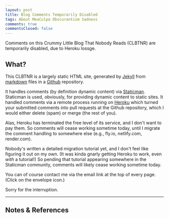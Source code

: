 ```yaml
---
layout: post
title: Blog Comments Temporarily Disabled
tags: About MeaCulpa Obscurantism Sadness
comments: true
commentsClosed: false
---
```


Comments on this Crummy Little Blog That Nobody Reads (CLBTNR) are temporarily disabled, due to
Heroku lossge.  


## What?  

This CLBTNR is a largely static HTML site, generated by [Jekyll](https://jekyllrb.com/)
from [markdown](https://github.github.com/gfm/) files in a [Github](https://github.com/)
repository.  

It handles comments (by definition dynamic content) via
[Staticman](https://staticman.net/).  Staticman is used, obviously, for providing dynamic
content to static sites.  It handled comments via a remote process running on
[Heroku](https://heroku.com/apps) which turned your submitted comments into pull requests
at the Github repository, which I would either delete (spam) or merge (the rest of you).  

Alas, Heroku has terminated the free level of its service, and I don't want to pay them.
So comments will cease working sometime today, until I migrate the comment handling to
somewhere else (e.g., fly.io, netlify.com, render.com).  

Nobody's written a detailed migration tutorial yet, and I don't feel like figuring it out
on my own.  (It was kinda gnarly getting Heroku to work, even _with_ a tutorial!)  So
pending that tutorial appearing somewhere in the Staticman community, comments will likely
cease working sometime today.  

You can of course contact me via the email link at the top of every page. (Click on the
envelope icon.)  

Sorry for the interruption.  

---

## Notes &amp; References  

<!--
<sup id="fn1a">[[1]](#fn1)</sup>

<a id="fn1">1</a>: ***, ["***"](***), *** [↩](#fn1a)  

<a href="{{ site.baseurl }}/images/***"> 
  <img src="{{ site.baseurl }}/images/***" width="400" height="***" alt="***" title="***" style="float: right; margin: 3px 3px 3px 3px; border: 1px solid #000000;">
</a>

<a href="***">
  <img src="{{ site.baseurl }}/images/***" width="550" height="***" alt="***" title="***" style="margin: 3px 3px 3px 3px; border: 1px solid #000000;">
</a>

<iframe width="400" height="224" src="***" allow="accelerometer; encrypted-media; gyroscope; picture-in-picture" allowfullscreen style="float: right; margin: 3px 3px 3px 3px; border: 1px solid #000000;"></iframe>
-->
